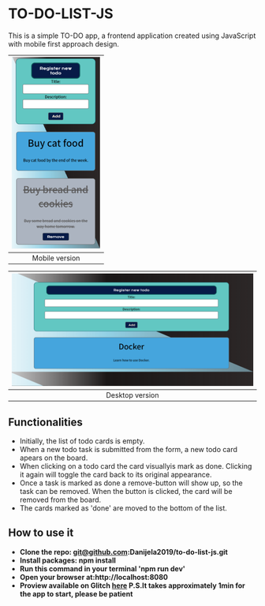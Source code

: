 # TO-DO-LIST-JS

This is a simple TO-DO app, a frontend application created using JavaScript with mobile first approach design.

| ![Todo](images/Mobile.png) |
|:---:|
| Mobile version |


| ![Todo](images/Desktop.png) |
|:---:|
| Desktop version |

## Functionalities
* Initially, the list of todo cards is empty.
* When a new todo task is submitted from the form, a new todo card apears on the board.
* When clicking on a todo card the card visuallyis mark as done. Clicking it again will toggle the card back to its original appearance. 
*  Once a task is marked as done a remove-button will show up, so the task can be removed. When the button is clicked, the card will be removed from the board.
* The cards marked as 'done' are moved to the bottom of the list.


## How to use it 
- **Clone the repo: git@github.com:Danijela2019/to-do-list-js.git**
- **Install packages: npm install**
- **Run this command in your terminal 'npm run dev'**
- **Open your browser at:http://localhost:8080**
- **Proview available on Glitch [here](https://todo-javascript.glitch.me/) P.S.It takes approximately 1min for the app to start, please be patient**







